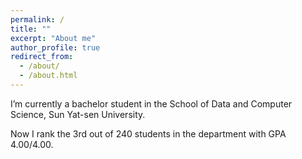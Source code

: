 ```yaml
---
permalink: /
title: ""
excerpt: "About me"
author_profile: true
redirect_from: 
  - /about/
  - /about.html
---
```


I’m currently a bachelor student in the School of Data and Computer Science, Sun Yat-sen University.

Now I rank the 3rd out of 240 students in the department with GPA 4.00/4.00.



